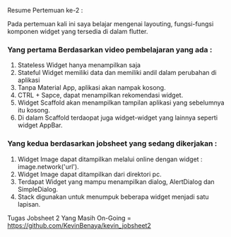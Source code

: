 Resume Pertemuan ke-2 :

Pada pertemuan kali ini saya belajar mengenai layouting, fungsi-fungsi komponen widget yang tersedia di dalam flutter.

### Yang pertama Berdasarkan video pembelajaran yang ada :

1. Stateless Widget hanya menampilkan saja
2. Stateful Widget memiliki data dan memiliki andil dalam perubahan di aplikasi
3. Tanpa Material App, aplikasi akan nampak kosong.
4. CTRL + Sapce, dapat menampilkan rekomendasi widget.
5. Widget Scaffold akan menampilkan tampilan aplikasi yang sebelumnya itu kosong.
6. Di dalam Scaffold terdaopat juga widget-widget yang lainnya seperti widget AppBar.


### Yang kedua berdasarkan jobsheet yang sedang dikerjakan :

1. Widget Image dapat ditampilkan melalui online dengan widget : image.network('url').
2. Widget Image dapat ditampilkan dari direktori pc.
3. Terdapat Widget yang mampu menampilkan dialog, AlertDialog dan SimpleDialog.
4. Stack digunakan untuk menumpuk beberapa widget menjadi satu lapisan.

Tugas Jobsheet 2 Yang Masih On-Going = https://github.com/KevinBenaya/kevin_jobsheet2